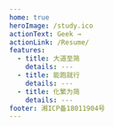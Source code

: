 ```yaml
---
home: true
heroImage: /study.ico
actionText: Geek →
actionLink: /Resume/
features:
  - title: 大道至简
    details: ---
  - title: 能跑就行
    details: ---
  - title: 化繁为简
    details: ---
footer: 湘ICP备18011904号
---
```


